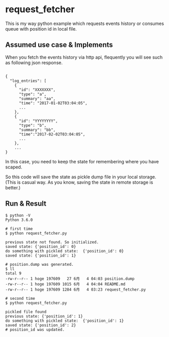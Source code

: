 # request_fetcher
This is my way python example which requests events history or consumes queue with position id in local file.

## Assumed use case & Implements
When you fetch the events history via http api, flequently you will see such as following json response.

```

{
  "log_entries": [
    {
      "id": "XXXXXXX",
      "type": "a",
      "summary": "aa",
      "time": "2017-01-02T03:04:05",
      ...
    },
    {
      "id": "YYYYYYYY",
      "type": "b",
      "summary": "bb",
      "time":"2017-02-02T03:04:05",
      ...
    },
    ...
}

```

In this case, you need to keep the state for remembering where you have scaped.


So this code will save the state as pickle dump file in your local storage. 
(This is casual way. As you know, saving the state in remote storage is better.)

## Run & Result

```
$ python -V
Python 3.6.0

# first time
$ python request_fetcher.py

previous state not found. So initialized.
saved state: {'position_id': 0}
do something with pickled state:  {'position_id': 0}
saved state: {'position_id': 1}

# position.dump was generated.
$ ll
total 9
-rw-r--r-- 1 hoge 197609   27 6月   4 04:03 position.dump
-rw-r--r-- 1 hoge 197609 1015 6月   4 04:04 README.md
-rw-r--r-- 1 hoge 197609 1284 6月   4 03:23 request_fetcher.py

# second time
$ python request_fetcher.py

pickled file found
previous state: {'position_id': 1}
do something with pickled state:  {'position_id': 1}
saved state: {'position_id': 2}
# position_id was updated.


```

